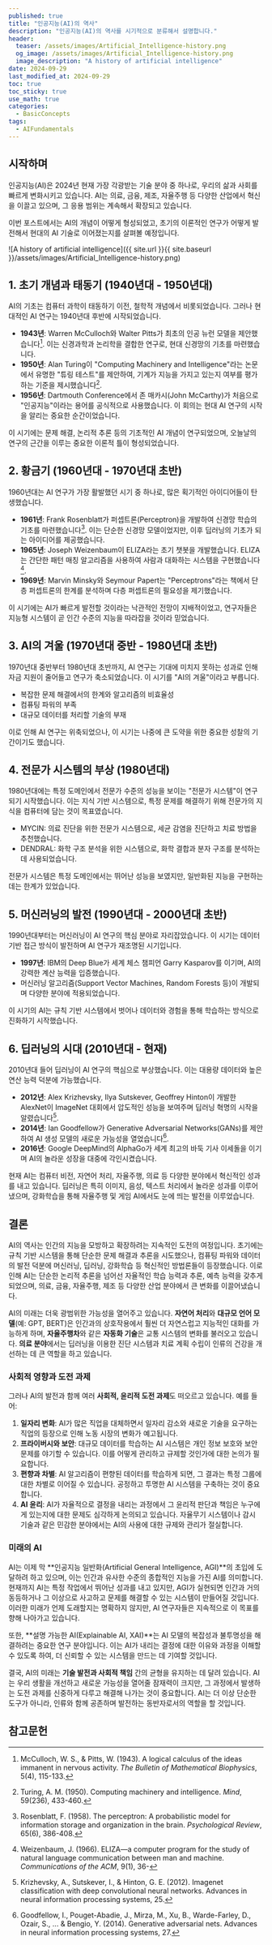 ```yaml
---
published: true
title: "인공지능(AI)의 역사"
description: "인공지능(AI)의 역사를 시기적으로 분류해서 설명합니다."
header:
  teaser: /assets/images/Artificial_Intelligence-history.png
  og_image: /assets/images/Artificial_Intelligence-history.png
  image_description: "A history of artificial intelligence"
date: 2024-09-29
last_modified_at: 2024-09-29
toc: true
toc_sticky: true
use_math: true
categories:
  - BasicConcepts
tags:
  - AIFundamentals
---
```

## 시작하며 
인공지능(AI)은 2024년 현재 가장 각광받는 기술 분야 중 하나로, 우리의 삶과 사회를 빠르게 변화시키고 있습니다.
AI는 의료, 금융, 제조, 자율주행 등 다양한 산업에서 혁신을 이끌고 있으며, 그 응용 범위는 계속해서 확장되고 있습니다.

이번 포스트에서는 AI의 개념이 어떻게 형성되었고, 초기의 이론적인 연구가 어떻게 발전해서 현대의 AI 기술로 이어졌는지를 살펴볼 예정입니다.

![A history of artificial intelligence]({{ site.url }}{{ site.baseurl }}/assets/images/Artificial_Intelligence-history.png)

## 1. 초기 개념과 태동기 (1940년대 - 1950년대)

AI의 기초는 컴퓨터 과학이 태동하기 이전, 철학적 개념에서 비롯되었습니다. 그러나 현대적인 AI 연구는 1940년대 후반에 시작되었습니다.

- **1943년**: Warren McCulloch와 Walter Pitts가 최초의 인공 뉴런 모델을 제안했습니다[^1]. 이는 신경과학과 논리학을 결합한 연구로, 현대 신경망의 기초를 마련했습니다.
- **1950년**: Alan Turing이 "Computing Machinery and Intelligence"라는 논문에서 유명한 "튜링 테스트"를 제안하여, 기계가 지능을 가지고 있는지 여부를 평가하는 기준을 제시했습니다[^2].
- **1956년**: Dartmouth Conference에서 존 매카시(John McCarthy)가 처음으로 "인공지능"이라는 용어를 공식적으로 사용했습니다. 이 회의는 현대 AI 연구의 시작을 알리는 중요한 순간이었습니다.

이 시기에는 문제 해결, 논리적 추론 등의 기초적인 AI 개념이 연구되었으며, 오늘날의 연구의 근간을 이루는 중요한 이론적 틀이 형성되었습니다.

## 2. 황금기 (1960년대 - 1970년대 초반)

1960년대는 AI 연구가 가장 활발했던 시기 중 하나로, 많은 획기적인 아이디어들이 탄생했습니다.

- **1961년**: Frank Rosenblatt가 퍼셉트론(Perceptron)을 개발하여 신경망 학습의 기초를 마련했습니다[^3]. 이는 단순한 신경망 모델이었지만, 이후 딥러닝의 기초가 되는 아이디어를 제공했습니다.
- **1965년**: Joseph Weizenbaum이 ELIZA라는 초기 챗봇을 개발했습니다. ELIZA는 간단한 패턴 매칭 알고리즘을 사용하여 사람과 대화하는 시스템을 구현했습니다[^4].
- **1969년**: Marvin Minsky와 Seymour Papert는 "Perceptrons"라는 책에서 단층 퍼셉트론의 한계를 분석하며 다층 퍼셉트론의 필요성을 제기했습니다.

이 시기에는 AI가 빠르게 발전할 것이라는 낙관적인 전망이 지배적이었고, 연구자들은 지능형 시스템이 곧 인간 수준의 지능을 따라잡을 것이라 믿었습니다.

## 3. AI의 겨울 (1970년대 중반 - 1980년대 초반)

1970년대 중반부터 1980년대 초반까지, AI 연구는 기대에 미치지 못하는 성과로 인해 자금 지원이 줄어들고 연구가 축소되었습니다. 이 시기를 "AI의 겨울"이라고 부릅니다.

- 복잡한 문제 해결에서의 한계와 알고리즘의 비효율성
- 컴퓨팅 파워의 부족
- 대규모 데이터를 처리할 기술의 부재

이로 인해 AI 연구는 위축되었으나, 이 시기는 나중에 큰 도약을 위한 중요한 성찰의 기간이기도 했습니다.

## 4. 전문가 시스템의 부상 (1980년대)

1980년대에는 특정 도메인에서 전문가 수준의 성능을 보이는 "전문가 시스템"이 연구되기 시작했습니다. 이는 지식 기반 시스템으로, 특정 문제를 해결하기 위해 전문가의 지식을 컴퓨터에 담는 것이 목표였습니다.

- MYCIN: 의료 진단을 위한 전문가 시스템으로, 세균 감염을 진단하고 치료 방법을 추천했습니다.
- DENDRAL: 화학 구조 분석을 위한 시스템으로, 화학 결합과 분자 구조를 분석하는 데 사용되었습니다.

전문가 시스템은 특정 도메인에서는 뛰어난 성능을 보였지만, 일반화된 지능을 구현하는 데는 한계가 있었습니다.

## 5. 머신러닝의 발전 (1990년대 - 2000년대 초반)

1990년대부터는 머신러닝이 AI 연구의 핵심 분야로 자리잡았습니다. 이 시기는 데이터 기반 접근 방식이 발전하며 AI 연구가 재조명된 시기입니다.

- **1997년**: IBM의 Deep Blue가 세계 체스 챔피언 Garry Kasparov를 이기며, AI의 강력한 계산 능력을 입증했습니다.
- 머신러닝 알고리즘(Support Vector Machines, Random Forests 등)이 개발되며 다양한 분야에 적용되었습니다.

이 시기의 AI는 규칙 기반 시스템에서 벗어나 데이터와 경험을 통해 학습하는 방식으로 진화하기 시작했습니다.

## 6. 딥러닝의 시대 (2010년대 - 현재)

2010년대 들어 딥러닝이 AI 연구의 핵심으로 부상했습니다. 이는 대용량 데이터와 높은 연산 능력 덕분에 가능했습니다.

- **2012년**: Alex Krizhevsky, Ilya Sutskever, Geoffrey Hinton이 개발한 AlexNet이 ImageNet 대회에서 압도적인 성능을 보여주며 딥러닝 혁명의 시작을 알렸습니다[^5].
- **2014년**: Ian Goodfellow가 Generative Adversarial Networks(GANs)를 제안하여 AI 생성 모델의 새로운 가능성을 열었습니다[^6].
- **2016년**: Google DeepMind의 AlphaGo가 세계 최고의 바둑 기사 이세돌을 이기며 AI의 놀라운 성장을 대중에 각인시켰습니다.

현재 AI는 컴퓨터 비전, 자연어 처리, 자율주행, 의료 등 다양한 분야에서 혁신적인 성과를 내고 있습니다. 딥러닝은 특히 이미지, 음성, 텍스트 처리에서 놀라운 성과를 이루어냈으며, 강화학습을 통해 자율주행 및 게임 AI에서도 눈에 띄는 발전을 이루었습니다.

## 결론

AI의 역사는 인간의 지능을 모방하고 확장하려는 지속적인 도전의 여정입니다. 초기에는 규칙 기반 시스템을 통해 단순한 문제 해결과 추론을 시도했으나, 컴퓨팅 파워와 데이터의 발전 덕분에 머신러닝, 딥러닝, 강화학습 등 혁신적인 방법론들이 등장했습니다. 이로 인해 AI는 단순한 논리적 추론을 넘어선 자율적인 학습 능력과 추론, 예측 능력을 갖추게 되었으며, 의료, 금융, 자율주행, 제조 등 다양한 산업 분야에서 큰 변화를 이끌어냈습니다.

AI의 미래는 더욱 광범위한 가능성을 열어주고 있습니다. **자연어 처리**와 **대규모 언어 모델**(예: GPT, BERT)은 인간과의 상호작용에서 훨씬 더 자연스럽고 지능적인 대화를 가능하게 하며, **자율주행차**와 같은 **자동화 기술**은 교통 시스템의 변화를 불러오고 있습니다. **의료 분야**에서는 딥러닝을 이용한 진단 시스템과 치료 계획 수립이 인류의 건강을 개선하는 데 큰 역할을 하고 있습니다.

### 사회적 영향과 도전 과제

그러나 AI의 발전과 함께 여러 **사회적, 윤리적 도전 과제**도 떠오르고 있습니다. 예를 들어:

1. **일자리 변화**: AI가 많은 직업을 대체하면서 일자리 감소와 새로운 기술을 요구하는 직업의 등장으로 인해 노동 시장의 변화가 예고됩니다.
2. **프라이버시와 보안**: 대규모 데이터를 학습하는 AI 시스템은 개인 정보 보호와 보안 문제를 야기할 수 있습니다. 이를 어떻게 관리하고 규제할 것인가에 대한 논의가 필요합니다.
3. **편향과 차별**: AI 알고리즘이 편향된 데이터를 학습하게 되면, 그 결과는 특정 그룹에 대한 차별로 이어질 수 있습니다. 공정하고 투명한 AI 시스템을 구축하는 것이 중요합니다.
4. **AI 윤리**: AI가 자율적으로 결정을 내리는 과정에서 그 윤리적 판단과 책임은 누구에게 있는지에 대한 문제도 심각하게 논의되고 있습니다. 자율무기 시스템이나 감시 기술과 같은 민감한 분야에서는 AI의 사용에 대한 규제와 관리가 절실합니다.

### 미래의 AI

AI는 이제 막 **인공지능 일반화(Artificial General Intelligence, AGI)**의 초입에 도달하려 하고 있으며, 이는 인간과 유사한 수준의 종합적인 지능을 가진 AI를 의미합니다. 현재까지 AI는 특정 작업에서 뛰어난 성과를 내고 있지만, AGI가 실현되면 인간과 거의 동등하거나 그 이상으로 사고하고 문제를 해결할 수 있는 시스템이 만들어질 것입니다. 이러한 미래가 언제 도래할지는 명확하지 않지만, AI 연구자들은 지속적으로 이 목표를 향해 나아가고 있습니다.

또한, **설명 가능한 AI(Explainable AI, XAI)**는 AI 모델의 복잡성과 불투명성을 해결하려는 중요한 연구 분야입니다. 이는 AI가 내리는 결정에 대한 이유와 과정을 이해할 수 있도록 하여, 더 신뢰할 수 있는 시스템을 만드는 데 기여할 것입니다.

결국, AI의 미래는 **기술 발전과 사회적 책임** 간의 균형을 유지하는 데 달려 있습니다. AI는 우리 생활을 개선하고 새로운 가능성을 열어줄 잠재력이 크지만, 그 과정에서 발생하는 도전 과제를 신중하게 다루고 해결해 나가는 것이 중요합니다. AI는 더 이상 단순한 도구가 아니라, 인류와 함께 공존하며 발전하는 동반자로서의 역할을 할 것입니다.

## 참고문헌

[^1]: McCulloch, W. S., & Pitts, W. (1943). A logical calculus of the ideas immanent in nervous activity. *The Bulletin of Mathematical Biophysics*, 5(4), 115-133. 

[^2]: Turing, A. M. (1950). Computing machinery and intelligence. *Mind*, 59(236), 433-460. 

[^3]: Rosenblatt, F. (1958). The perceptron: A probabilistic model for information storage and organization in the brain. *Psychological Review*, 65(6), 386-408.

[^4]: Weizenbaum, J. (1966). ELIZA—a computer program for the study of natural language communication between man and machine. *Communications of the ACM*, 9(1), 36-

[^5]: Krizhevsky, A., Sutskever, I., & Hinton, G. E. (2012). Imagenet classification with deep convolutional neural networks. Advances in neural information processing systems, 25.

[^6]: Goodfellow, I., Pouget-Abadie, J., Mirza, M., Xu, B., Warde-Farley, D., Ozair, S., ... & Bengio, Y. (2014). Generative adversarial nets. Advances in neural information processing systems, 27.